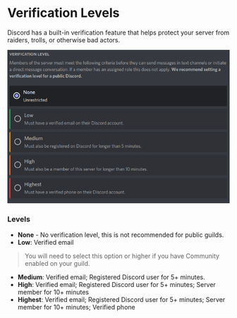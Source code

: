 # Verification Levels

Discord has a built-in verification feature that helps protect your server from raiders, trolls, or otherwise bad actors. 

![](.gitbook/assets/image%20%289%29.png)

### Levels
* **None** - No verification level, this is not recommended for public guilds. 
* **Low**: Verified email
> You will need to select this option or higher if you have Community enabled on your guild.
* **Medium**: Verified email; Registered Discord user for 5+ minutes.
* **High**: Verified email; Registered Discord user for 5+ minutes; Server member for 10+ minutes
* **Highest**: Verified email; Registered Discord user for 5+ minutes; Server member for 10+ minutes; Verified phone
